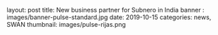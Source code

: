layout: post
title: New business partner for Subnero in India
banner : images/banner-pulse-standard.jpg
date:  2019-10-15
categories: news, SWAN
thumbnail: images/pulse-rijas.png

